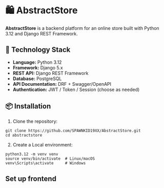 # 🛍️ AbstractStore

**AbstractStore** is a backend platform for an online store built with Python 3.12 and Django REST Framework.

## 🚀 Technology Stack

- **Language:** Python 3.12  
- **Framework:** Django 5.x  
- **REST API:** Django REST Framework  
- **Database:** PostgreSQL  
- **API Documentation:** DRF + Swagger/OpenAPI  
- **Authentication:** JWT / Token / Session (choose as needed)

## 📦 Installation

1. Clone the repository:

```aiignore
git clone https://github.com/SPAWNKID19XX/AbstractStore.git
cd abstractstore
```

2. Create a Local environment:

```aiignore
python3.12 -m venv venv
source venv/bin/activate  # Linux/macOS
venv\Scripts\activate     # Windows
```

## Set up frontend






